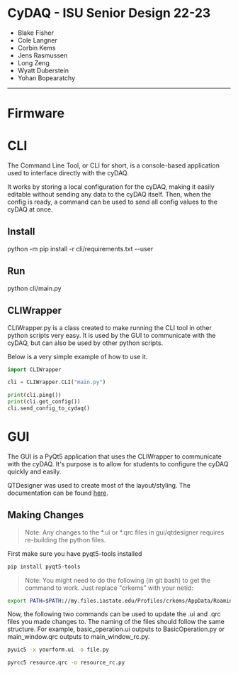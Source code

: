 # CyDAQ - ISU Senior Design 22-23
- Blake Fisher
- Cole Langner
- Corbin Kems
- Jens Rasmussen
- Long Zeng
- Wyatt Duberstein
- Yohan Bopearatchy
---

# Firmware

# CLI
The Command Line Tool, or CLI for short, is a console-based application used to interface directly with the cyDAQ. 

It works by storing a local configuration for the cyDAQ, making it easily editable without sending any data to the cyDAQ itself. Then, when the config is ready, a command can be used to send all config values to the cyDAQ at once.  

## Install
python -m pip install -r cli/requirements.txt --user

## Run
python cli/main.py

## CLIWrapper
CLIWrapper.py is a class created to make running the CLI tool in other python scripts very easy. It is used by the GUI to communicate with the cyDAQ, but can also be used by other python scripts. 

Below is a very simple example of how to use it. 
```python
import CLIWrapper

cli = CLIWrapper.CLI("main.py")

print(cli.ping())
print(cli.get_config())
cli.send_config_to_cydaq()
```

# GUI
The GUI is a PyQt5 application that uses the CLIWrapper to communicate with the cyDAQ. It's purpose is to allow for students to configure the cyDAQ quickly and easily. 

QTDesigner was used to create most of the layout/styling. The documentation can be found [here](https://doc.qt.io/qt-5/qtdesigner-manual.html). 

## Making Changes
> Note: Any changes to the *.ui or *.qrc files in gui/qtdesigner requires re-building the python files. 

First make sure you have pyqt5-tools installed
```bash
pip install pyqt5-tools
```

> Note: You might need to do the following (in git bash) to get the command to work. Just replace "crkems" with your netid:
```bash
export PATH=$PATH://my.files.iastate.edu/Profiles/crkems/AppData/Roaming/Python/Python38/Scripts
```

Now, the following two commands can be used to update the .ui and .qrc files you made changes to. The naming of the files should follow the same structure. For example, basic_operation.ui outputs to BasicOperation.py or main_window.qrc outputs to main_window_rc.py. 
```bash
pyuic5 -x yourform.ui -o file.py
```
```bash
pyrcc5 resource.qrc -o resource_rc.py
```




